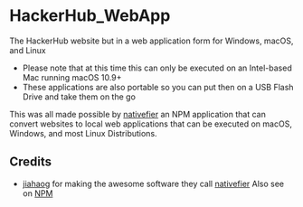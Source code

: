 # HackerHub_WebApp
The HackerHub website but in a web application form for Windows, macOS, and Linux  

- Please note that at this time this can only be executed on an Intel-based Mac running macOS 10.9+  
- These applications are also portable so you can put then on a USB Flash Drive and take them on the go  

This was all made possible by [nativefier](https://www.npmjs.com/package/nativefier) an NPM application that can convert websites to local web applications that can be executed on macOS, Windows, and most Linux Distributions.  

## Credits

- [jiahaog](https://github.com/jiahaog) for making the awesome software they call [nativefier](https://github.com/jiahaog/nativefier) Also see on [NPM](https://www.npmjs.com/package/nativefier)  
